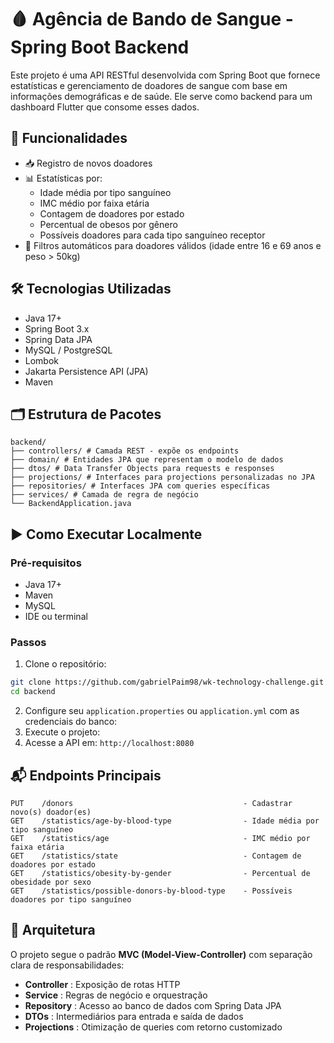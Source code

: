 # 🩸 Agência de Bando de Sangue - Spring Boot Backend

Este projeto é uma API RESTful desenvolvida com Spring Boot que fornece estatísticas e gerenciamento de doadores de sangue com base em informações demográficas e de saúde. Ele serve como backend para um dashboard Flutter que consome esses dados.

## 📌 Funcionalidades

- 📥 Registro de novos doadores
- 📊 Estatísticas por:
  - Idade média por tipo sanguíneo
  - IMC médio por faixa etária
  - Contagem de doadores por estado
  - Percentual de obesos por gênero
  - Possíveis doadores para cada tipo sanguíneo receptor
- 🔎 Filtros automáticos para doadores válidos (idade entre 16 e 69 anos e peso > 50kg)

## 🛠️ Tecnologias Utilizadas

- Java 17+
- Spring Boot 3.x
- Spring Data JPA
- MySQL / PostgreSQL
- Lombok
- Jakarta Persistence API (JPA)
- Maven

## 🗂️ Estrutura de Pacotes

```
backend/
├── controllers/ # Camada REST - expõe os endpoints
├── domain/ # Entidades JPA que representam o modelo de dados
├── dtos/ # Data Transfer Objects para requests e responses
├── projections/ # Interfaces para projections personalizadas no JPA
├── repositories/ # Interfaces JPA com queries específicas
├── services/ # Camada de regra de negócio
└── BackendApplication.java
```

## ▶️ Como Executar Localmente

### Pré-requisitos

- Java 17+
- Maven
- MySQL
- IDE ou terminal

### Passos

1. Clone o repositório:

```bash
git clone https://github.com/gabrielPaim98/wk-technology-challenge.git
cd backend
```

2. Configure seu `application.properties` ou `application.yml` com as credenciais do banco:
3. Execute o projeto:
4. Acesse a API em: `http://localhost:8080`

## 📬 Endpoints Principais

```pgsql
PUT    /donors                                      - Cadastrar novo(s) doador(es)
GET    /statistics/age-by-blood-type                - Idade média por tipo sanguíneo
GET    /statistics/age                              - IMC médio por faixa etária
GET    /statistics/state                            - Contagem de doadores por estado
GET    /statistics/obesity-by-gender                - Percentual de obesidade por sexo
GET    /statistics/possible-donors-by-blood-type    - Possíveis doadores por tipo sanguíneo

```

## 🧠 Arquitetura

O projeto segue o padrão **MVC (Model-View-Controller)** com separação clara de responsabilidades:

- **Controller** : Exposição de rotas HTTP
- **Service** : Regras de negócio e orquestração
- **Repository** : Acesso ao banco de dados com Spring Data JPA
- **DTOs** : Intermediários para entrada e saída de dados
- **Projections** : Otimização de queries com retorno customizado
